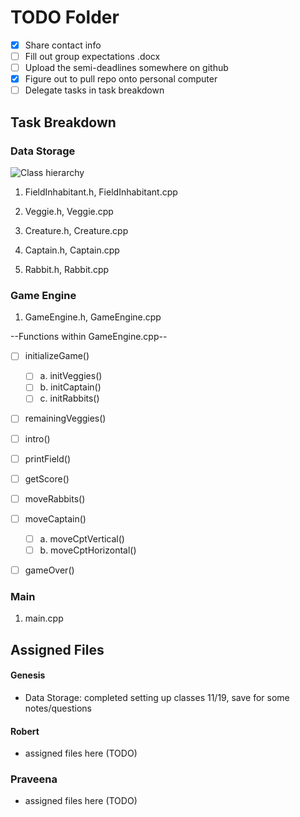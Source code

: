 # TODO Folder
- [x] Share contact info
- [ ] Fill out group expectations .docx
- [ ] Upload the semi-deadlines somewhere on github
- [x] Figure out to pull repo onto personal computer
- [ ] Delegate tasks in task breakdown

## Task Breakdown

### Data Storage

![Class hierarchy](https://cdn.discordapp.com/attachments/185554058436804609/1175187612584132748/image.png?ex=656a51c0&is=6557dcc0&hm=992e48ae99f00e21fe45d3a2ecdf077af2abdd5821957043e4de0900c5a29cc5&)

1. FieldInhabitant.h, FieldInhabitant.cpp

2. Veggie.h, Veggie.cpp

3. Creature.h, Creature.cpp

4. Captain.h, Captain.cpp

5. Rabbit.h, Rabbit.cpp

### Game Engine

1. GameEngine.h, GameEngine.cpp

--Functions within GameEngine.cpp--
- [ ] initializeGame()
    - [ ] a. initVeggies()
    - [ ] b. initCaptain()
    - [ ] c. initRabbits()
- [ ] remainingVeggies()
- [ ] intro()
- [ ] printField()
- [ ] getScore()
- [ ] moveRabbits()
- [ ] moveCaptain()
    - [ ] a. moveCptVertical()
    - [ ] b. moveCptHorizontal()
- [ ] gameOver()


### Main

1. main.cpp


## Assigned Files
#### Genesis
- Data Storage: completed setting up classes 11/19, save for some notes/questions 

#### Robert
- assigned files here (TODO)

### Praveena
- assigned files here (TODO)
